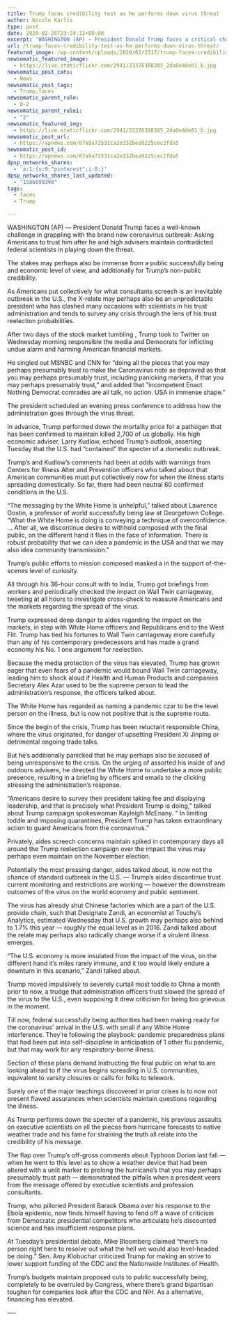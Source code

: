 ```yaml
---
title: Trump faces credibility test as he performs down virus threat
author: Nicole Karlis
type: post
date: 2020-02-26T23:24:12+00:00
excerpt: 'WASHINGTON (AP) — President Donald Trump faces a critical challenge in grappling with the new coronavirus outbreak: Asking Americans to believe him after he and top advisers have contradicted federal scientists in playing down the threat.The stakes could be enormous from a public health and economic perspective, and also for Trump’s personal credibility. As Americans&hellip;'
url: /trump-faces-credibility-test-as-he-performs-down-virus-threat/
featured_image: /wp-content/uploads/2020/02/3317/trump-faces-credibility-test-as-he-performs-down-virus-threat.jpg
newsomatic_featured_image:
  - https://live.staticflickr.com/2941/33376308385_2da0e4de61_b.jpg
newsomatic_post_cats:
  - News
newsomatic_post_tags:
  - Trump,faces
newsomatic_parent_rule:
  - 0-2
newsomatic_parent_rule1:
  - "2"
newsomatic_featured_img:
  - https://live.staticflickr.com/2941/33376308385_2da0e4de61_b.jpg
newsomatic_post_url:
  - https://apnews.com/67a9a72531ca2e332bea9225cec2fda5
newsomatic_post_id:
  - https://apnews.com/67a9a72531ca2e332bea9225cec2fda5
dpsp_networks_shares:
  - 'a:1:{s:9:"pinterest";i:0;}'
dpsp_networks_shares_last_updated:
  - "1586699398"
tags:
  - faces
  - Trump

---
```

<div class="Article" data-key="article">
  <p class="Component-root-0-2-76 Component-p-0-2-68">
    WASHINGTON (AP) — President Donald Trump faces a well-known challenge in grappling with the brand new coronavirus outbreak: Asking Americans to trust him after he and high advisers maintain contradicted federal scientists in playing down the threat.
  </p>
  
  <p class="Component-root-0-2-76 Component-p-0-2-68">
    The stakes may perhaps also be immense from a public successfully being and economic level of view, and additionally for Trump’s non-public credibility.
  </p>
  
  <p class="Component-root-0-2-76 Component-p-0-2-68">
    As Americans put collectively for what consultants screech is an inevitable outbreak in the U.S., the X-relate may perhaps also be an unpredictable president who has clashed many occasions with scientists in his trust administration and tends to survey any crisis through the lens of his trust reelection probabilities.
  </p>
  
  <div data-key="ad-placeholder" id="div-gpt-ad-1470255291270-0" class="DFPSlot Component-dfp-0-2-72 Component-ad-0-2-39">
  </div>
  
  <p class="Component-root-0-2-76 Component-p-0-2-68">
    After two days of the stock market tumbling , Trump took to Twitter on Wednesday morning responsible the media and Democrats for inflicting undue alarm and harming American financial markets.
  </p>
  
  <p class="Component-root-0-2-76 Component-p-0-2-68">
    He singled out MSNBC and CNN for “doing all the pieces that you may perhaps presumably trust to make the Caronavirus note as depraved as that you may perhaps presumably trust, including panicking markets, if that you may perhaps presumably trust,” and added that ”incompetent Enact Nothing Democrat comrades are all talk, no action. USA in immense shape.”
  </p>
  
  <p class="Component-root-0-2-76 Component-p-0-2-68">
    The president scheduled an evening press conference<!-- --> to address how the administration goes through the virus threat.
  </p>
  
  <p class="Component-root-0-2-76 Component-p-0-2-68">
    In advance, Trump performed down the mortality price for a pathogen that has been confirmed to maintain killed 2,700 of us globally. His high economic adviser, Larry Kudlow, echoed Trump’s outlook, asserting Tuesday that the U.S. had “contained” the specter of a domestic outbreak.
  </p>
  
  <p class="Component-root-0-2-76 Component-p-0-2-68">
    Trump’s and Kudlow’s comments had been at odds with warnings from Centers for Illness Alter and Prevention officers who talked about that American communities must put collectively now for when the illness starts spreading domestically. So far, there had been neutral 60 confirmed conditions in the U.S.
  </p>
  
  <p class="Component-root-0-2-76 Component-p-0-2-68">
    “The messaging by the White Home is unhelpful,” talked about Lawrence Gostin, a professor of world successfully being law at Georgetown College. “What the White Home is doing is conveying a technique of overconfidence. &#8230; After all, we discontinue desire to withhold composed with the final public, on the different hand it flies in the face of information. There is robust probability that we can idea a pandemic in the USA and that we may also idea community transmission.”
  </p>
  
  <p class="Component-root-0-2-76 Component-p-0-2-68">
    Trump’s public efforts to mission composed masked a in the support of-the-scenes level of curiosity.
  </p>
  
  <p class="Component-root-0-2-76 Component-p-0-2-68">
    All through his 36-hour consult with to India, Trump got briefings from workers and periodically checked the impact on Wall Twin carriageway, tweeting at all hours to investigate cross-check to reassure Americans and the markets regarding the spread of the virus.
  </p>
  
  <div data-key="ad-placeholder" id="div-gpt-ad-1470255291270-1" class="DFPSlot Component-dfp-0-2-72 Component-ad-0-2-39">
  </div>
  
  <p class="Component-root-0-2-76 Component-p-0-2-68">
    Trump expressed deep danger to aides regarding the impact on the markets, in step with White Home officers and Republicans end to the West Flit. Trump has tied his fortunes to Wall Twin carriageway more carefully than any of his contemporary predecessors and has made a grand economy his No. 1 one argument for reelection.
  </p>
  
  <p class="Component-root-0-2-76 Component-p-0-2-68">
    Because the media protection of the virus has elevated, Trump has grown eager that even fears of a pandemic would bound Wall Twin carriageway, leading him to shock aloud if Health and Human Products and companies Secretary Alex Azar used to be the supreme person to lead the administration’s response, the officers talked about.
  </p>
  
  <p class="Component-root-0-2-76 Component-p-0-2-68">
    The White Home has regarded as naming a pandemic czar to be the level person on the illness, but is now not positive that is the supreme route.
  </p>
  
  <p class="Component-root-0-2-76 Component-p-0-2-68">
    Since the begin of the crisis, Trump has been reluctant responsible China, where the virus originated, for danger of upsetting President Xi Jinping or detrimental ongoing trade talks.
  </p>
  
  <p class="Component-root-0-2-76 Component-p-0-2-68">
    But he&#8217;s additionally panicked that he may perhaps also be accused of being unresponsive to the crisis. On the urging of assorted his inside of and outdoors advisers, he directed the White Home to undertake a more public presence, resulting in a briefing by officers and emails to the clicking stressing the administration’s response.
  </p>
  
  <p class="Component-root-0-2-76 Component-p-0-2-68">
    “Americans desire to survey their president taking fee and displaying leadership, and that is precisely what President Trump is doing,” talked about Trump campaign spokeswoman Kayleigh McEnany. “ In limiting toddle and imposing quarantines, President Trump has taken extraordinary action to guard Americans from the coronavirus.”
  </p>
  
  <p class="Component-root-0-2-76 Component-p-0-2-68">
    Privately, aides screech concerns maintain spiked in contemporary days all around the Trump reelection campaign over the impact the virus may perhaps even maintain on the November election.
  </p>
  
  <p class="Component-root-0-2-76 Component-p-0-2-68">
    Potentially the most pressing danger, aides talked about, is now not the chance of standard outbreak in the U.S. — Trump’s aides discontinue trust current monitoring and restrictions are working — however the downstream outcomes of the virus on the world economy and public sentiment.
  </p>
  
  <p class="Component-root-0-2-76 Component-p-0-2-68">
    The virus has already shut Chinese factories which are a part of the U.S. provide chain, such that Designate Zandi, an economist at Touchy’s Analytics, estimated Wednesday that U.S. growth may perhaps also behind to 1.7% this year — roughly the equal level as in 2016. Zandi talked about the relate may perhaps also radically change worse if a virulent illness emerges.
  </p>
  
  <p class="Component-root-0-2-76 Component-p-0-2-68">
    “The U.S. economy is more insulated from the impact of the virus, on the different hand it&#8217;s miles rarely immune, and it too would likely endure a downturn in this scenario,” Zandi talked about.
  </p>
  
  <p class="Component-root-0-2-76 Component-p-0-2-68">
    Trump moved impulsively to severely curtail most toddle to China a month prior to now, a trudge that administration officers trust slowed the spread of the virus to the U.S., even supposing it drew criticism for being too grievous in the moment.
  </p>
  
  <p class="Component-root-0-2-76 Component-p-0-2-68">
    Till now, federal successfully being authorities had been making ready for the coronavirus’ arrival in the U.S. with small if any White Home interference. They’re following the playbook: pandemic preparedness plans that had been put into self-discipline in anticipation of 1 other flu pandemic, but that may work for any respiratory-borne illness.
  </p>
  
  <p class="Component-root-0-2-76 Component-p-0-2-68">
    Section of these plans demand instructing the final public on what to are looking ahead to if the virus begins spreading in U.S. communities, equivalent to varsity closures or calls for folks to telework.
  </p>
  
  <p class="Component-root-0-2-76 Component-p-0-2-68">
    Surely one of the major teachings discovered in prior crises is to now not present flawed assurances when scientists maintain questions regarding the illness.
  </p>
  
  <p class="Component-root-0-2-76 Component-p-0-2-68">
    As Trump performs down the specter of a pandemic, his previous assaults on executive scientists on all the pieces from hurricane forecasts to native weather trade and his fame for straining the truth all relate into the credibility of his message.
  </p>
  
  <p class="Component-root-0-2-76 Component-p-0-2-68">
    The flap over Trump’s off-gross comments about Typhoon Dorian last fall &#8212; when he went to this level as to show a weather device that had been altered with a unlit marker to prolong the hurricane’s that you may perhaps presumably trust path &#8212; demonstrated the pitfalls when a president veers from the message offered by executive scientists and profession consultants.
  </p>
  
  <p class="Component-root-0-2-76 Component-p-0-2-68">
    Trump, who pilloried President Barack Obama over his response to the Ebola epidemic, now finds himself having to fend off a wave of criticism from Democratic presidential competitors who articulate he’s discounted science and has insufficient response plans.
  </p>
  
  <p class="Component-root-0-2-76 Component-p-0-2-68">
    At Tuesday’s presidential debate, Mike Bloomberg claimed “there’s no person right here to resolve out what the hell we would also level-headed be doing.” Sen. Amy Klobuchar criticized Trump for making an strive to lower support funding of the CDC and the Nationwide Institutes of Health.
  </p>
  
  <p class="Component-root-0-2-76 Component-p-0-2-68">
    Trump’s budgets maintain proposed cuts to public successfully being, completely to be overruled by Congress, where there’s grand bipartisan toughen for companies look after the CDC and NIH. As a alternative, financing has elevated.
  </p>
  
  <p class="Component-root-0-2-76 Component-p-0-2-68">
    —-
  </p>
</div>